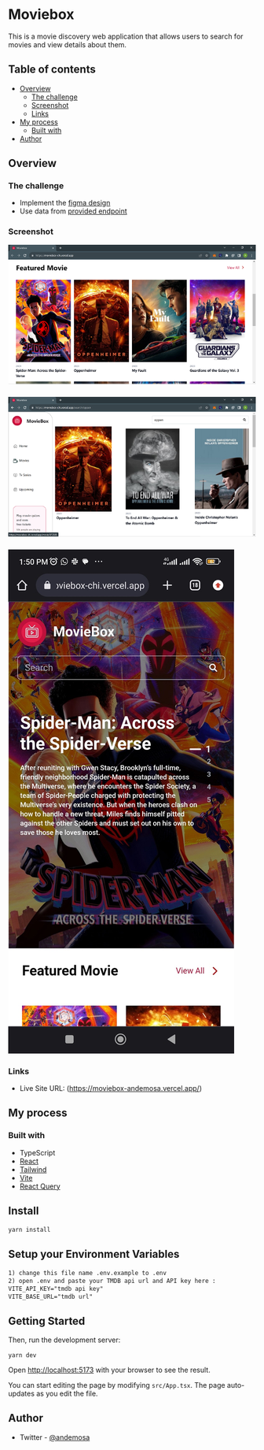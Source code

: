# Moviebox

This is a movie discovery web application that allows users to search for movies and view details about them. 

## Table of contents

- [Overview](#overview)
  - [The challenge](#the-challenge)
  - [Screenshot](#screenshot)
  - [Links](#links)
- [My process](#my-process)
  - [Built with](#built-with)
- [Author](#author)

## Overview

### The challenge

- Implement the [figma design](https://www.figma.com/file/tVfgoNfhYkQaUkh8LGqRab/MovieBox-(Community)?type=design&node-id=1220-324&mode=design&t=6998DWtjQrxz8mOf-0)
- Use data from [provided endpoint](https://www.themoviedb.org/)

### Screenshot

![Desktop view](./screenshots/moviebox-1.png)
###
![Desktop view](./screenshots/moviebox-2.png)
###
![Mobile view](./screenshots/mobile.jpg)


### Links

- Live Site URL: (https://moviebox-andemosa.vercel.app/)

## My process

### Built with

- TypeScript
- [React](https://reactjs.org/)
- [Tailwind](https://tailwindcss.com/)
- [Vite](https://vitejs.dev/)
- [React Query](https://tanstack.com/query/latest)


## Install

```
yarn install
```

## Setup your Environment Variables

```
1) change this file name .env.example to .env
2) open .env and paste your TMDB api url and API key here :  
VITE_API_KEY="tmdb api key"
VITE_BASE_URL="tmdb url"
```

## Getting Started

Then, run the development server:

```
yarn dev
```

Open [http://localhost:5173](http://localhost:5173) with your browser to see the result.

You can start editing the page by modifying `src/App.tsx`. The page auto-updates as you edit the file.

## Author

- Twitter - [@andemosa](https://www.twitter.com/andemosa)
